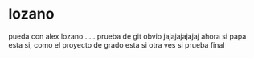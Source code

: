 # lozano
pueda con alex lozano ..... prueba de git obvio 
jajajajajajaj
ahora si papa 
esta si, como el proyecto de grado 
esta si
otra ves si 
prueba final 
